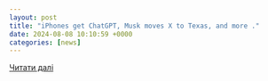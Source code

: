 ```yaml
---
layout: post
title: "iPhones get ChatGPT, Musk moves X to Texas, and more ."
date: 2024-08-08 10:10:59 +0000
categories: [news]
---
```


[Читати далі](https://techinformed.com/iphone-apple-gets-chatgpt-musk-moves-x-to-texas/)
